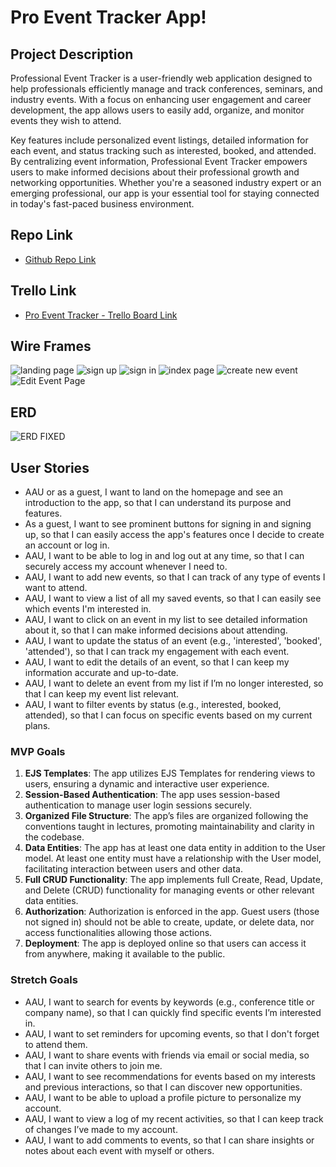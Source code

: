# Pro Event Tracker App!

## Project Description
 Professional Event Tracker is a user-friendly web application designed to help professionals efficiently manage and track conferences, seminars, and industry events. With a focus on enhancing user engagement and career development, the app allows users to easily add, organize, and monitor events they wish to attend.

Key features include personalized event listings, detailed information for each event, and status tracking such as interested, booked, and attended. By centralizing event information, Professional Event Tracker empowers users to make informed decisions about their professional growth and networking opportunities. Whether you're a seasoned industry expert or an emerging professional, our app is your essential tool for staying connected in today's fast-paced business environment.

## Repo Link
*  [Github Repo Link](https://github.com/camilasalmeida/pro-event-tracker-project.git)

## Trello Link
*  [Pro Event Tracker - Trello Board Link](https://trello.com/b/FHg2rcD0/events-tracker)

## Wire Frames
> 
![landing page](https://media.git.generalassemb.ly/user/52680/files/10664745-5222-4a17-a20b-03a749026370)
![sign up](https://media.git.generalassemb.ly/user/52680/files/dea71ab3-4f40-469a-968a-febdf84be798)
![sign in](https://media.git.generalassemb.ly/user/52680/files/c6b25027-0e8d-4a2e-8c32-0e754d41dc69)
![index page](https://media.git.generalassemb.ly/user/52680/files/fe33b6ba-4a80-443c-a1bb-7e06732bffc4)
![create new event ](https://media.git.generalassemb.ly/user/52680/files/9a8c9140-7d9e-48f0-9147-141b790b773f)
![Edit Event Page](https://media.git.generalassemb.ly/user/52680/files/cfe35a4c-dbd0-4252-9845-29a0920e4973)

## ERD
![ERD FIXED](https://media.git.generalassemb.ly/user/52680/files/c55be7a1-387f-463a-8d15-324a84c1c78c)

## User Stories
* AAU or as a guest, I want to land on the homepage and see an introduction to the app, so that I can understand its purpose and features.
* As a guest, I want to see prominent buttons for signing in and signing up, so that I can easily access the app's features once I decide to create an account or log in.
* AAU, I want to be able to log in and log out at any time, so that I can securely access my account whenever I need to.
* AAU, I want to add new events, so that I can track of any type of events I want to attend.
* AAU, I want to view a list of all my saved events, so that I can easily see which events I'm interested in.
* AAU, I want to click on an event in my list to see detailed information about it, so that I can make informed decisions about attending.
* AAU, I want to update the status of an event (e.g., 'interested', 'booked', 'attended'), so that I can track my engagement with each event.
* AAU, I want to edit the details of an event, so that I can keep my information accurate and up-to-date.
* AAU, I want to delete an event from my list if I’m no longer interested, so that I can keep my event list relevant.
* AAU,  I want to filter events by status (e.g., interested, booked, attended), so that I can focus on specific events based on my current plans.

### MVP Goals

1. **EJS Templates**: The app utilizes EJS Templates for rendering views to users, ensuring a dynamic and interactive user experience.
2. **Session-Based Authentication**: The app uses session-based authentication to manage user login sessions securely.
3. **Organized File Structure**: The app’s files are organized following the conventions taught in lectures, promoting maintainability and clarity in the codebase.
4. **Data Entities**: The app has at least one data entity in addition to the User model. At least one entity must have a relationship with the User model, facilitating interaction between users and other data.
5. **Full CRUD Functionality**: The app implements full Create, Read, Update, and Delete (CRUD) functionality for managing events or other relevant data entities.
6. **Authorization**: Authorization is enforced in the app. Guest users (those not signed in) should not be able to create, update, or delete data, nor access functionalities allowing those actions.
7. **Deployment**: The app is deployed online so that users can access it from anywhere, making it available to the public.

### Stretch Goals
* AAU, I want to search for events by keywords (e.g., conference title or company name), so that I can quickly find specific events I’m interested in.
* AAU, I want to set reminders for upcoming events, so that I don't forget to attend them.
* AAU, I want to share events with friends via email or social media, so that I can invite others to join me.
* AAU, I want to see recommendations for events based on my interests and previous interactions, so that I can discover new opportunities.
* AAU, I want to be able to upload a profile picture to personalize my account.
* AAU, I want to view a log of my recent activities, so that I can keep track of changes I’ve made to my account.
* AAU, I want to add comments to events, so that I can share insights or notes about each event with myself or others.

